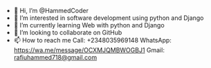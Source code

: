 - 👋 Hi, I’m @HammedCoder
- 👀 I’m interested in software development using python and Django
- 🌱 I’m currently learning Web with python and Django
- 💞️ I’m looking to collaborate on GitHub
- 📫 How to reach me 
Call: +2348035969148
WhatsApp: https://wa.me/message/OCXMJQMBWOGBJ1
Gmail: rafiuhammed718@gmail.com

<!---
HammedCoder/HammedCoder is a ✨ special ✨ repository because its `README.md` (this file) appears on your GitHub profile.
You can click the Preview link to take a look at your changes.
--->
